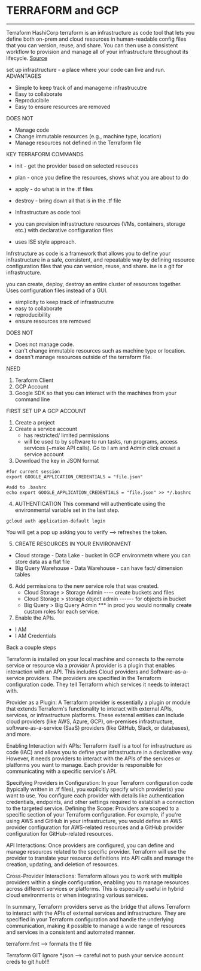 # TERRAFORM and GCP 
<hr>


Terraform 
HashiCorp terraform is an infrastructure as code tool that lets you define both on-prem and cloud resources in human-readable config files that you can version, reuse, and share. You can then use a consistent workflow to provision and manage all of your infrastructure throughout its lifecycle. [Source](https://developer.hashicorp.com/terraform/intro)

set up infrastructure - a place where your code can live and run. 
ADVANTAGES 
- Simple to keep track of and manageme infrastrucutre
- Easy to collaborate
- Reproducibile
- Easy to ensure resources are removed

DOES NOT 
- Manage code
- Change immutable resources (e.g., machine type, location)
- Manage resources not defined in the Terraform file

KEY TERRAFORM COMMANDS 
- init - get the provider based on selected resouces
- plan - once you define the resources, shows what you are about to do
- apply - do what is in the .tf files
- destroy - bring down all that is in the .tf file

- Infrastructure as code tool
- you can provision infrastructure resources (VMs, containers, storage etc.) with declarative configuration files
- uses ISE style approach.

Infrstructure as code is a framework that allows you to define your infrastructure in a safe, consistent, and repeatable way by defining resource configuration files that you can version, reuse, and share. ise is a git for infrastructure. 

you can create, deploy, destroy an entire cluster of resources together. Uses configuration files instead of a GUI. 

- simplicity to keep track of infrastrucutre
- easy to collaborate
- reproducibility
- ensure resources are removed

DOES NOT 
- Does not manage code.
- can't change immutable resources such as machine type or location.
- doesn't manage resources outside of the terraform file.

NEED 
1. Teraform Client
2. GCP Account
3. Google SDK so that you can interact with the machines from your command line
   
FIRST SET UP A GCP ACCOUNT  
1. Create a project
2. Create a service account
   - has restricted/ limited permissions
   - will be used to by software to run tasks, run programs, access services (~make API calls).
Go to I am and Admin
click creaet a service account 
3. Download the key in JSON format
```cli
#for current session
export GOOGLE_APPLICATION_CREDENTIALS = "file.json"

#add to .bashrc
echo export GOOGLE_APPLICATION_CREDENTIALS = "file.json" >> */.bashrc 
```
4. AUTHENTICATION
This command will authenticate using the environmental variable set in the last step. 
``` cli
gcloud auth application-default login
```
You will get a pop up asking you to verify --> refreshes the token. 

5. CREATE RESOURCES IN YOUR ENVIRONMENT
- Cloud storage - Data Lake - bucket in GCP environmetn where you can store data as a flat file
- Big Query Warehouse - Data Warehouse - can have fact/ dimension tables 

6. Add permissions to the new service role that was created.
   - Cloud Storage > Storage Admin  ---- create buckets and files
   - Cloud Storage > storage object admin ------ for objects in bucket
   - Big Query > Big Query Admin
*** in prod you would normally create custom roles for each service.
7. Enable the APIs.
- I AM
- I AM Credentials      

Back a couple steps 




Terraform is installed on your local machine and connects to the remote service or resource via a *provider* A provider is a plugin that enables interaction with an API. This includes Cloud providers and Software-as-a-service providers. The providers are specified in the Terraform configuration code. They tell Terraform which services it needs to interact with.

Provider as a Plugin: A Terraform provider is essentially a plugin or module that extends Terraform's functionality to interact with external APIs, services, or infrastructure platforms. These external entities can include cloud providers (like AWS, Azure, GCP), on-premises infrastructure, software-as-a-service (SaaS) providers (like GitHub, Slack, or databases), and more.

Enabling Interaction with APIs: Terraform itself is a tool for infrastructure as code (IAC) and allows you to define your infrastructure in a declarative way. However, it needs providers to interact with the APIs of the services or platforms you want to manage. Each provider is responsible for communicating with a specific service's API.

Specifying Providers in Configuration: In your Terraform configuration code (typically written in .tf files), you explicitly specify which provider(s) you want to use. You configure each provider with details like authentication credentials, endpoints, and other settings required to establish a connection to the targeted service.
Defining the Scope: Providers are scoped to a specific section of your Terraform configuration. For example, if you're using AWS and GitHub in your infrastructure, you would define an AWS provider configuration for AWS-related resources and a GitHub provider configuration for GitHub-related resources.

API Interactions: Once providers are configured, you can define and manage resources related to the specific provider. Terraform will use the provider to translate your resource definitions into API calls and manage the creation, updating, and deletion of resources.

Cross-Provider Interactions: Terraform allows you to work with multiple providers within a single configuration, enabling you to manage resources across different services or platforms. This is especially useful in hybrid cloud environments or when integrating various services.

In summary, Terraform providers serve as the bridge that allows Terraform to interact with the APIs of external services and infrastructure. They are specified in your Terraform configuration and handle the underlying communication, making it possible to manage a wide range of resources and services in a consistent and automated manner.



terraform.fmt --> formats the tf file 

Terraform GIT Ignore *.json --> careful not to push your service account creds to git hub!!!




